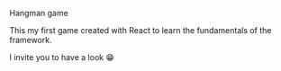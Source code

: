 Hangman game

This my first game created with React to learn the fundamentals of the framework.

I invite you to have a look 😁
